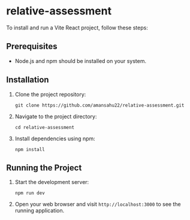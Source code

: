 # relative-assessment

To install and run a Vite React project, follow these steps:

## Prerequisites
- Node.js and npm should be installed on your system.

## Installation
1. Clone the project repository: 
   ```
   git clone https://github.com/amansahu22/relative-assessment.git
   ```

2. Navigate to the project directory:
   ```
   cd relative-assessment
   ```

3. Install dependencies using npm:
   ```
   npm install
   ```

## Running the Project
1. Start the development server:
   ```
   npm run dev
   ```

2. Open your web browser and visit `http://localhost:3000` to see the running application.

